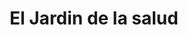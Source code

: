 ---
title: "El Jardin de la salud"
url: /roquetas-de-mar/el-jardin-de-la-salud/
shop: herbolario
---